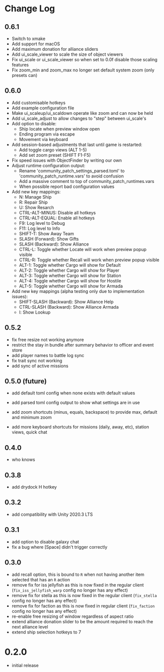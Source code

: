 # Change Log

## 0.6.1

- Switch to xmake
- Add support for macOS
- Add maximum donation for alliance sliders
- Add ui_scale_viewer to scale the size of object viewers
- Fix ui_scale or ui_scale_viewer so when set to 0.0f disable those scaling features
- Fix zoom_min and zoom_max no longer set default system zoom (only presets can)

## 0.6.0

- Add customisable hotkeys
- Add example configuration file
- Make ui_scaleup/ui_scaldown operate like zoom and can now be held
- Add ui_scale_adjust to allow changes to "step" between ui_scale's
- Add option to disable:
  - Ship locate when preview window open
  - Ending program via escape
  - Movement via keyboard
- Add session-based adjustments that last until game is restarted:
  - Add toggle cargo views (ALT 1-5)
  - Add set zoom preset (SHIFT F1-F5)
- Fix speed issues with ObjectFinder by writing our own
- Adjust runtime configuration output:
  - Rename 'community_patch_settings_parsed.toml' to 'community_patch_runtime.vars' to avoid confusion
  - Add a massive comment to top of community_patch_runtimes.vars
  - When possible report bad configuration values
- Add new key mappings:
  - N: Manage Ship
  - R: Repair Ship
  - U: Show Resarch
  - CTRL-ALT-MINUS: Disable all hotkeys
  - CTRL-ALT-EQUAL: Enable all hotkeys
  - F9: Log level to Debug
  - F11: Log level to Info
  - SHIFT-T: Show Away Team
  - SLASH (Forward): Show Gifts
  - SLASH (Backward): Show Alliance
  - CTRL-L: Toggle whether Locate will work when preview popup visible
  - CTRL-R: Toggle whether Recall will work when preview popup visible
  - ALT-1: Toggle whether Cargo will show for Default
  - ALT-2: Toggle whether Cargo will show for Player
  - ALT-3: Toggle whether Cargo will show for Station
  - ALT-4: Toggle whether Cargo will show for Hostile
  - ALT-5: Toggle whether Cargo will show for Armada
- Add new key mappings (alpha testing only due to implementation issues):
  - SHIFT-SLASH (Backward): Show Alliance Help
  - CTRL-SLASH (Backward): Show Alliance Armada
  - l: Show Lookup

## 0.5.2

- fix free resize not working anymore
- restrict the stay in bundle after summary behavior to officer and event store
- add player names to battle log sync
- fix trait sync not working
- add sync of active missions

## 0.5.0 (future)

- add default toml config when none exists with default values

- add parsed toml config output to show what settings are in use

- add zoom shortcuts (minus, equals, backspace) to provide max, default and minimum zoom

- add more keyboard shortcuts for missions (daily, away, etc), station views, quick chat

## 0.4.0

- who knows

## 0.3.8

- add drydock H hotkey

## 0.3.2

- add compatibility with Unity 2020.3 LTS

## 0.3.1

- add option to disable galaxy chat
- fix a bug where [Space] didn't trigger correctly

## 0.3.0

- add recall option, this is bound to `R` when not having another item selected that has an `R` action
- remove fix for iss jellyfish as this is now fixed in the regular client (`fix_iss_jellyfish_warp` config no longer has any effect)
- remove fix for stella as this is now fixed in the regular client (`fix_stella` config no longer has any effect)
- remove fix for faction as this is now fixed in regular client (`fix_faction` config no longer has any effect)
- re-enable free resizing of window regardless of aspect ratio
- extend alliance donation slider to be the amount required to reach the next alliance level
- extend ship selection hotkeys to 7

# 0.2.0

- initial release
